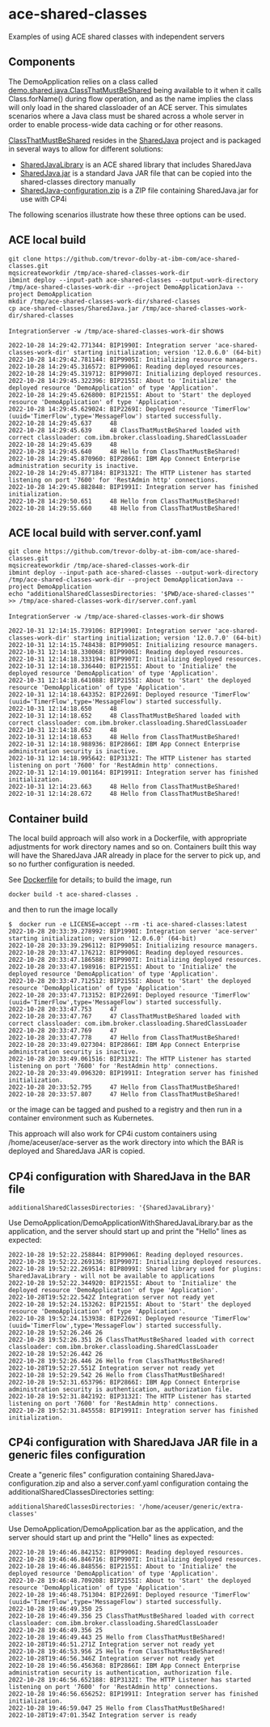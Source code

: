 # ace-shared-classes
Examples of using ACE shared classes with independent servers

## Components

The DemoApplication relies on a class called [demo.shared.java.ClassThatMustBeShared](SharedJava/src/demo/shared/java/ClassThatMustBeShared.java)
being available to it when it calls Class.forName() during flow operation, and as the name implies the class will only 
load in the shared classloader of an ACE server. This simulates scenarios where a Java class must be shared across a 
whole server in order to enable process-wide data caching or for other reasons.

[ClassThatMustBeShared](SharedJava/src/demo/shared/java/ClassThatMustBeShared.java) resides in the [SharedJava](SharedJava) 
project and is packaged in several ways to allow for different solutions:

- [SharedJavaLibrary](SharedJavaLibrary) is an ACE shared library that includes SharedJava
- [SharedJava.jar](SharedJava.jar) is a standard Java JAR file that can be copied into the shared-classes directory manually
- [SharedJava-configuration.zip](SharedJava-configuration.zip) is a ZIP file containing SharedJava.jar for use with CP4i

The following scenarios illustrate how these three options can be used.

## ACE local build

```
git clone https://github.com/trevor-dolby-at-ibm-com/ace-shared-classes.git
mqsicreateworkdir /tmp/ace-shared-classes-work-dir
ibmint deploy --input-path ace-shared-classes --output-work-directory /tmp/ace-shared-classes-work-dir --project DemoApplicationJava --project DemoApplication
mkdir /tmp/ace-shared-classes-work-dir/shared-classes
cp ace-shared-classes/SharedJava.jar /tmp/ace-shared-classes-work-dir/shared-classes
```

`IntegrationServer -w /tmp/ace-shared-classes-work-dir` shows
```
2022-10-28 14:29:42.771344: BIP1990I: Integration server 'ace-shared-classes-work-dir' starting initialization; version '12.0.6.0' (64-bit)
2022-10-28 14:29:42.781144: BIP9905I: Initializing resource managers.
2022-10-28 14:29:45.316572: BIP9906I: Reading deployed resources.
2022-10-28 14:29:45.319712: BIP9907I: Initializing deployed resources.
2022-10-28 14:29:45.322396: BIP2155I: About to 'Initialize' the deployed resource 'DemoApplication' of type 'Application'.
2022-10-28 14:29:45.626800: BIP2155I: About to 'Start' the deployed resource 'DemoApplication' of type 'Application'.
2022-10-28 14:29:45.629024: BIP2269I: Deployed resource 'TimerFlow' (uuid='TimerFlow',type='MessageFlow') started successfully.
2022-10-28 14:29:45.637     48
2022-10-28 14:29:45.639     48 ClassThatMustBeShared loaded with correct classloader: com.ibm.broker.classloading.SharedClassLoader
2022-10-28 14:29:45.639     48
2022-10-28 14:29:45.640     48 Hello from ClassThatMustBeShared!
2022-10-28 14:29:45.870960: BIP2866I: IBM App Connect Enterprise administration security is inactive.
2022-10-28 14:29:45.877184: BIP3132I: The HTTP Listener has started listening on port '7600' for 'RestAdmin http' connections.
2022-10-28 14:29:45.882848: BIP1991I: Integration server has finished initialization.
2022-10-28 14:29:50.651     48 Hello from ClassThatMustBeShared!
2022-10-28 14:29:55.660     48 Hello from ClassThatMustBeShared!
```

## ACE local build with server.conf.yaml

```
git clone https://github.com/trevor-dolby-at-ibm-com/ace-shared-classes.git
mqsicreateworkdir /tmp/ace-shared-classes-work-dir
ibmint deploy --input-path ace-shared-classes --output-work-directory /tmp/ace-shared-classes-work-dir --project DemoApplicationJava --project DemoApplication
echo "additionalSharedClassesDirectories: '$PWD/ace-shared-classes'" >> /tmp/ace-shared-classes-work-dir/server.conf.yaml
```

`IntegrationServer -w /tmp/ace-shared-classes-work-dir` shows
```
2022-10-31 12:14:15.739106: BIP1990I: Integration server 'ace-shared-classes-work-dir' starting initialization; version '12.0.7.0' (64-bit)
2022-10-31 12:14:15.748438: BIP9905I: Initializing resource managers.
2022-10-31 12:14:18.330068: BIP9906I: Reading deployed resources.
2022-10-31 12:14:18.333194: BIP9907I: Initializing deployed resources.
2022-10-31 12:14:18.336440: BIP2155I: About to 'Initialize' the deployed resource 'DemoApplication' of type 'Application'.
2022-10-31 12:14:18.641088: BIP2155I: About to 'Start' the deployed resource 'DemoApplication' of type 'Application'.
2022-10-31 12:14:18.643352: BIP2269I: Deployed resource 'TimerFlow' (uuid='TimerFlow',type='MessageFlow') started successfully.
2022-10-31 12:14:18.650     48
2022-10-31 12:14:18.652     48 ClassThatMustBeShared loaded with correct classloader: com.ibm.broker.classloading.SharedClassLoader
2022-10-31 12:14:18.652     48
2022-10-31 12:14:18.653     48 Hello from ClassThatMustBeShared!
2022-10-31 12:14:18.988936: BIP2866I: IBM App Connect Enterprise administration security is inactive.
2022-10-31 12:14:18.995642: BIP3132I: The HTTP Listener has started listening on port '7600' for 'RestAdmin http' connections.
2022-10-31 12:14:19.001164: BIP1991I: Integration server has finished initialization.
2022-10-31 12:14:23.663     48 Hello from ClassThatMustBeShared!
2022-10-31 12:14:28.672     48 Hello from ClassThatMustBeShared!
```

## Container build

The local build approach will also work in a Dockerfile, with appropriate adjustments for work directory names and so on.
Containers built this way will have the SharedJava JAR already in place for the server to pick up, and so no further 
configuration is needed.

See [Dockerfile](Dockerfile) for details; to build the image, run
```
docker build -t ace-shared-classes .
```
and then to run the image locally
```
$  docker run -e LICENSE=accept --rm -ti ace-shared-classes:latest
2022-10-28 20:33:39.278992: BIP1990I: Integration server 'ace-server' starting initialization; version '12.0.6.0' (64-bit) 
2022-10-28 20:33:39.296112: BIP9905I: Initializing resource managers. 
2022-10-28 20:33:47.176212: BIP9906I: Reading deployed resources. 
2022-10-28 20:33:47.186588: BIP9907I: Initializing deployed resources. 
2022-10-28 20:33:47.198916: BIP2155I: About to 'Initialize' the deployed resource 'DemoApplication' of type 'Application'. 
2022-10-28 20:33:47.712512: BIP2155I: About to 'Start' the deployed resource 'DemoApplication' of type 'Application'. 
2022-10-28 20:33:47.713152: BIP2269I: Deployed resource 'TimerFlow' (uuid='TimerFlow',type='MessageFlow') started successfully. 
2022-10-28 20:33:47.753     47 
2022-10-28 20:33:47.767     47 ClassThatMustBeShared loaded with correct classloader: com.ibm.broker.classloading.SharedClassLoader
2022-10-28 20:33:47.769     47 
2022-10-28 20:33:47.778     47 Hello from ClassThatMustBeShared!
2022-10-28 20:33:49.027304: BIP2866I: IBM App Connect Enterprise administration security is inactive. 
2022-10-28 20:33:49.061516: BIP3132I: The HTTP Listener has started listening on port '7600' for 'RestAdmin http' connections. 
2022-10-28 20:33:49.096320: BIP1991I: Integration server has finished initialization. 
2022-10-28 20:33:52.795     47 Hello from ClassThatMustBeShared!
2022-10-28 20:33:57.807     47 Hello from ClassThatMustBeShared!
```
or the image can be tagged and pushed to a registry and then run in a container environment such as Kubernetes.

This approach will also work for CP4i custom containers using /home/aceuser/ace-server as the work directory into which
the BAR is deployed and SharedJava JAR is copied.

## CP4i configuration with SharedJava in the BAR file

```
additionalSharedClassesDirectories: '{SharedJavaLibrary}'
```

Use DemoApplication/DemoApplicationWithSharedJavaLibrary.bar as the application, and the server should start up and print the "Hello" lines
as expected:
```
2022-10-28 19:52:22.258844: BIP9906I: Reading deployed resources.
2022-10-28 19:52:22.269136: BIP9907I: Initializing deployed resources.
2022-10-28 19:52:22.269514: BIP8099I: Shared library used for plugins: SharedJavaLibrary - will not be available to applications
2022-10-28 19:52:22.344920: BIP2155I: About to 'Initialize' the deployed resource 'DemoApplication' of type 'Application'.
2022-10-28T19:52:22.542Z Integration server not ready yet
2022-10-28 19:52:24.153262: BIP2155I: About to 'Start' the deployed resource 'DemoApplication' of type 'Application'.
2022-10-28 19:52:24.153938: BIP2269I: Deployed resource 'TimerFlow' (uuid='TimerFlow',type='MessageFlow') started successfully.
2022-10-28 19:52:26.246 26
2022-10-28 19:52:26.351 26 ClassThatMustBeShared loaded with correct classloader: com.ibm.broker.classloading.SharedClassLoader
2022-10-28 19:52:26.442 26
2022-10-28 19:52:26.446 26 Hello from ClassThatMustBeShared!
2022-10-28T19:52:27.551Z Integration server not ready yet
2022-10-28 19:52:29.542 26 Hello from ClassThatMustBeShared!
2022-10-28 19:52:31.653796: BIP2866I: IBM App Connect Enterprise administration security is authentication, authorization file.
2022-10-28 19:52:31.842192: BIP3132I: The HTTP Listener has started listening on port '7600' for 'RestAdmin http' connections.
2022-10-28 19:52:31.845558: BIP1991I: Integration server has finished initialization.
```

## CP4i configuration with SharedJava JAR file in a generic files configuration

Create a "generic files" configuration containing SharedJava-configuration.zip and also a server.conf.yaml configuration
containg the additionalSharedClassesDirectories setting:
```
additionalSharedClassesDirectories: '/home/aceuser/generic/extra-classes'
```

Use DemoApplication/DemoApplication.bar as the application, and the server should start up and print the "Hello" lines
as expected:
```
2022-10-28 19:46:46.842152: BIP9906I: Reading deployed resources.
2022-10-28 19:46:46.846716: BIP9907I: Initializing deployed resources.
2022-10-28 19:46:46.848556: BIP2155I: About to 'Initialize' the deployed resource 'DemoApplication' of type 'Application'.
2022-10-28 19:46:48.709208: BIP2155I: About to 'Start' the deployed resource 'DemoApplication' of type 'Application'.
2022-10-28 19:46:48.751304: BIP2269I: Deployed resource 'TimerFlow' (uuid='TimerFlow',type='MessageFlow') started successfully.
2022-10-28 19:46:49.350 25
2022-10-28 19:46:49.356 25 ClassThatMustBeShared loaded with correct classloader: com.ibm.broker.classloading.SharedClassLoader
2022-10-28 19:46:49.356 25
2022-10-28 19:46:49.443 25 Hello from ClassThatMustBeShared!
2022-10-28T19:46:51.271Z Integration server not ready yet
2022-10-28 19:46:53.956 25 Hello from ClassThatMustBeShared!
2022-10-28T19:46:56.346Z Integration server not ready yet
2022-10-28 19:46:56.456368: BIP2866I: IBM App Connect Enterprise administration security is authentication, authorization file.
2022-10-28 19:46:56.652188: BIP3132I: The HTTP Listener has started listening on port '7600' for 'RestAdmin http' connections.
2022-10-28 19:46:56.656252: BIP1991I: Integration server has finished initialization.
2022-10-28 19:46:59.047 25 Hello from ClassThatMustBeShared!
2022-10-28T19:47:01.354Z Integration server is ready
```

